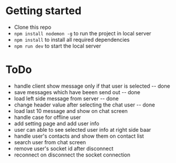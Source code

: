# Getting started

- Clone this repo
- `npm install nodemon -g` to run the project in local server
- `npm install` to install all required dependencies
- `npm run dev` to start the local server

# ToDo
- handle client show message only if that user is selected -- done
- save messages which have beeen send out -- done
- load left side message from server -- done
- change header value after selecting the chat user -- done
- load last 10 message and show on chat screen
- handle case for offline user
- add setting page and add user info
- user can able to see selected user info at right side baar
- handle user's contacts and show them on contact list
- search user from chat screen
- remove user's socket id after disconnect
- reconnect on disconnect the socket connection
